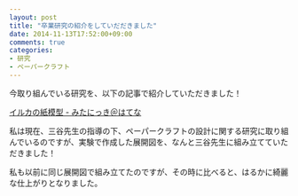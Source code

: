 ```yaml
---
layout: post
title: "卒業研究の紹介をしていだだきました"
date: 2014-11-13T17:52:00+09:00
comments: true
categories: 
- 研究
- ペーパークラフト
---
```


今取り組んでいる研究を、以下の記事で紹介していただきました！

[イルカの紙模型 - みたにっき＠はてな](http://d.hatena.ne.jp/JunMitani/20141112)

私は現在、三谷先生の指導の下、ペーパークラフトの設計に関する研究に取り組んでいるのですが、実験で作成した展開図を、なんと三谷先生に組み立てていただきました！

私も以前に同じ展開図で組み立てたのですが、その時に比べると、はるかに綺麗な仕上がりとなりました。
